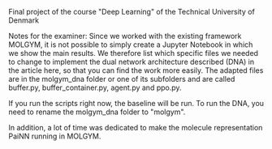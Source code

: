 Final project of the course "Deep Learning" of the Technical University of Denmark

Notes for the examiner: Since we worked with the existing framework MOLGYM, it is not possible to simply create a Jupyter Notebook in which we show the main results. We therefore list which specific files we needed to change to implement the dual network architecture described (DNA) in the article here, so that you can find the work more easily. The adapted files are in the molgym_dna folder or one of its subfolders and are called buffer.py, buffer_container.py, agent.py and ppo.py.

If you run the scripts right now, the baseline will be run. To run the DNA, you need to rename the molgym_dna folder to "molgym".

In addition, a lot of time was dedicated to make the molecule representation PaiNN running in MOLGYM.
